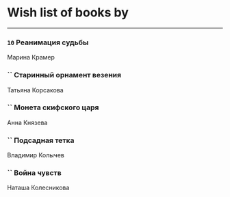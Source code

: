 # Wish list of books by [](https://ok.ru/profile/536771522733)
---

### `10` Реанимация судьбы
Марина Крамер

### `` Старинный орнамент везения
Татьяна Корсакова

### `` Монета скифского царя
Анна Князева

### `` Подсадная тетка
Владимир Колычев

### `` Война чувств
Наташа Колесникова

